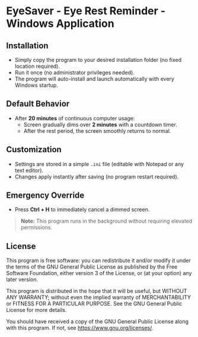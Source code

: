# EyeSaver - Eye Rest Reminder - Windows Application  

## Installation  
- Simply copy the program to your desired installation folder (no fixed location required).  
- Run it once (no administrator privileges needed).  
- The program will auto-install and launch automatically with every Windows startup.  

## Default Behavior  
- After **20 minutes** of continuous computer usage:  
  - Screen gradually dims over **2 minutes** with a countdown timer.  
  - After the rest period, the screen smoothly returns to normal.  

## Customization  
- Settings are stored in a simple `.ini` file (editable with Notepad or any text editor).  
- Changes apply instantly after saving (no program restart required).  

## Emergency Override  
- Press **Ctrl + H** to immediately cancel a dimmed screen.  

> **Note:** This program runs in the background without requiring elevated permissions.  

## License  
This program is free software: you can redistribute it and/or modify it under the terms of the GNU General Public License as published by the Free Software Foundation, either version 3 of the License, or (at your option) any later version.

This program is distributed in the hope that it will be useful, but WITHOUT ANY WARRANTY; without even the implied warranty of MERCHANTABILITY or FITNESS FOR A PARTICULAR PURPOSE. See the GNU General Public License for more details.

You should have received a copy of the GNU General Public License along with this program. If not, see <https://www.gnu.org/licenses/>.
